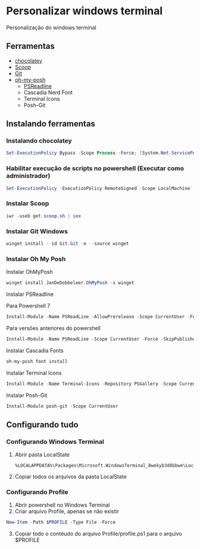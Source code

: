 # Personalizar windows terminal

Personalização do windows terminal

## Ferramentas

- [chocolatey](https://chocolatey.org/)
- [Scoop](https://scoop.sh/)
- [Git](https://git-scm.com/download/win)
- [oh-my-posh](https://ohmyposh.dev/docs/installation/windows)
  - [PSReadline](https://github.com/PowerShell/PSReadLine)
  - Cascadia Nerd Font
  - Terminal Icons
  - Posh-Git

## Instalando ferramentas

### Instalando chocolatey

```powershell
Set-ExecutionPolicy Bypass -Scope Process -Force; [System.Net.ServicePointManager]::SecurityProtocol = [System.Net.ServicePointManager]::SecurityProtocol -bor 3072; iex ((New-Object System.Net.WebClient).DownloadString('https://community.chocolatey.org/install.ps1'))
```

### Habilitar execução de scripts no powershell (Executar como administrador)

```powershell
Set-ExecutionPolicy -ExecutionPolicy RemoteSigned -Scope LocalMachine
```

### Instalar Scoop

```powershell
iwr -useb get.scoop.sh | iex
```

### Instalar Git Windows

```powershell
winget install --id Git.Git -e --source winget
```

### Instalar Oh My Posh

Instalar OhMyPosh

```powershell
winget install JanDeDobbeleer.OhMyPosh -s winget
```

Instalar PSReadline

Para Powershell 7

```powershell
Install-Module -Name PSReadLine -AllowPrerelease -Scope CurrentUser -Force -SkipPublisherCheck
```

Para versões anteriores do powershell

```powershell
Install-Module -Name PSReadLine -Scope CurrentUser -Force -SkipPublisherCheck
```

Instalar Cascadia Fonts

```powershell
oh-my-posh font install
```

Instalar Terminal Icons

```powershell
Install-Module -Name Terminal-Icons -Repository PSGallery -Scope CurrentUser
```

Instalar Posh-Git

```powershell
Install-Module posh-git -Scope CurrentUser
```

## Configurando tudo

### Configurando Windows Terminal

1.  Abrir pasta LocalState

        %LOCALAPPDATA%\Packages\Microsoft.WindowsTerminal_8wekyb3d8bbwe\LocalState

1.  Copiar todos os arquivos da pasta LocalState

### Configurando Profile

1. Abrir powershell no Windows Terminal
2. Criar arquivo Profile, apenas se não existir

```powershell
New-Item -Path $PROFILE -Type File -Force
```

3. Copiar todo o contéudo do arquivo Profile/profile.ps1 para o arquivo $PROFILE
